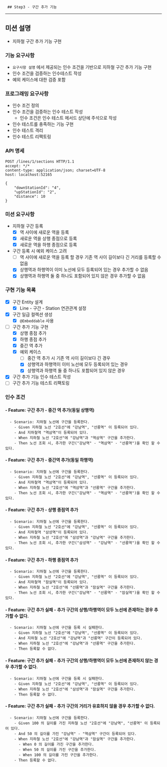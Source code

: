      ## Step3 - 구간 추가 기능
---

## 미션 설명

- 지하철 구간 추가 기능 구현

### 기능 요구사항

- `요구사항 설명` 에서 제공되는 인수 조건을 기반으로 지하철 구간 추가 기능 구현
- 인수 조건을 검증하는 인수테스트 작성
- 예외 케이스에 대한 검증 포함

### 프로그래밍 요구사항

- 인수 조건 정의
- 인수 조건을 검증하는 인수 테스트 작성
    - 인수 조건은 인수 테스트 메서드 상단에 주석으로 작성
- 인수 테스트를 충족하는 기능 구현
- 인수 테스트 격리
- 인수 테스트 리팩토링

### API 명세

```http request
POST /lines/1/sections HTTP/1.1
accept: */*
content-type: application/json; charset=UTF-8
host: localhost:52165

{
    "downStationId": "4",
    "upStationId": "2",
    "distance": 10
}
```

### 미션 요구사항
- 지하철 구간 등록
  - [x] 역 사이에 새로운 역을 등록
  - [x] 새로운 역을 상행 종점으로 등록
  - [x] 새로운 역을 하행 종점으로 등록
- 구간 등록 시 예외 케이스 고려
  - [ ] 역 사이에 새로운 역을 등록 할 경우 기존 역 사이 길이보다 긴 거리를 등록할 수 없음
  - [x] 상행역과 하행역이 이미 노선에 모두 등록되어 있는 경우 추가할 수 없음
  - [x] 상행역과 하행역 둘 중 하나도 포함되어 있지 않은 경우 추가할 수 없음

### 구현 기능 목록
- [x] 구간 Entity 설계
  - [x] Line - 구간 - Station 연관관계 설정
- [x] 구간 일급 컬렉션 생성
  - [x] `@Embeddable` 사용
- [ ] 구간 추가 기능 구현
  - [x] 상행 종점 추가
  - [x] 하행 종점 추가
  - [x] 중간 역 추가
  - [x] 예외 케이스
    - [ ] 중간 역 추가 시 기존 역 사이 길이보다 긴 경우
    - [x] 상행역과 하행역이 이미 노선에 모두 등록되어 있는 경우
    - [x] 상행역과 하행역 둘 중 하나도 포함되어 있지 않은 경우
- [x] 구간 추가 기능 인수 테스트 작성
- [ ] 구간 추가 기능 테스트 리팩토링

### 인수 조건
#### - Feature: 구간 추가 - 중간 역 추가(동일 상행역)
```text
  - Scenario: 지하철 노선에 구간을 등록한다.
    - Given 지하철 노선 "2호선"에 "강남역", "선릉역" 이 등록되어 있다.
    - And 지하철역 "역삼역"이 등록되어 있다.
    - When 지하철 노선 "2호선"에 "강남역"과 "역삼역" 구간을 추가한다.
    - Then 노선 조회 시, 추가한 구간("강남역" - "역삼역" - "선릉역")을 확인 할 수 있다.
```

#### - Feature: 구간 추가 - 중간역 추가(동일 하행역)
```text
  - Scenario: 지하철 노선에 구간을 등록한다.
    - Given 지하철 노선 "2호선"에 "강남역", "선릉역" 이 등록되어 있다.
    - And 지하철역 "역삼역"이 등록되어 있다.
    - When 지하철 노선 "2호선"에 "역삼역"과 "선릉역" 구간을 추가한다.
    - Then 노선 조회 시, 추가한 구간("강남역" - "역삼역" - "선릉역")을 확인 할 수 있다.
```

#### - Feature: 구간 추가 - 상행 종점역 추가
```text
  - Scenario: 지하철 노선에 구간을 등록한다.
    - Given 지하철 노선 "2호선"에 "강남역", "선릉역" 이 등록되어 있다.
    - And 지하철역 "삼성역"이 등록되어 있다.
    - When 지하철 노선 "2호선"에 "삼성역"과 "강남역" 구간을 추가한다.
    - Then 노선 조회 시, 추가한 구간("삼성역" - "강남역" - "선릉역")을 확인 할 수 있다.
```
#### - Feature: 구간 추가 - 하행 종점역 추가
```text
  - Scenario: 지하철 노선에 구간을 등록한다.
    - Given 지하철 노선 "2호선"에 "강남역", "선릉역" 이 등록되어 있다.
    - And 지하철역 "잠실역"이 등록되어 있다.
    - When 지하철 노선 "2호선"에 "선릉역"과 "잠실역" 구간을 추가한다.
    - Then 노선 조회 시, 추가한 구간("강남역" - "선릉역" - "잠실역")을 확인 할 수 있다.
```

#### - Feature: 구간 추가 실패 - 추가 구간의 상행/하행역이 모두 노선에 존재하는 경우 추가할 수 없다.
```text
  - Scenario: 지하철 노선에 구간을 등록 시 실패한다.
    - Given 지하철 노선 "2호선"에 "강남역", "선릉역" 이 등록되어 있다.
    - And 지하철 노선 "2호선"에 "강남역"과 "선릉역" 구간이 등록되어 있다.
    - When 지하철 노선 "2호선"에 "강남역"과 "선릉역" 구간을 추가한다.
    - Then 등록할 수 없다.
```

#### - Feature: 구간 추가 실패 - 추가 구간의 상행/하행역이 모두 노선에 존재하지 않는 경우 추가할 수 없다.
```text
  - Scenario: 지하철 노선에 구간을 등록 시 실패한다.
    - Given 지하철 노선 "2호선"에 "강남역", "선릉역" 이 등록되어 있다.
    - When 지하철 노선 "2호선"에 "삼성역"과 "잠실역" 구간을 추가한다.
    - Then 등록할 수 없다.
```

#### - Feature: 구간 추가 실패 - 추가 구간의 거리가 유효하지 않을 경우 추가할 수 없다.
```text
  - Scenario: 지하철 노선에 구간을 등록한다.
    - Given 100 의 길이를 가진 지하철 노선 "2호선"에 "강남역", "선릉역" 이 등록되어 있다.
    - And 50 의 길이를 가진 "강남역" - "역삼역" 구간이 등록되어 있다.
    - When 지하철 노선 "2호선"에 "강남역"과 "잠실역" 구간을 추가한다.
      - When 0 의 길이를 가진 구간을 추가한다.
      - When 50 의 길이를 가진 구간을 추가한다.
      - When 100 의 길이를 가진 구간을 추가한다.
    - Then 등록할 수 없다.
```
